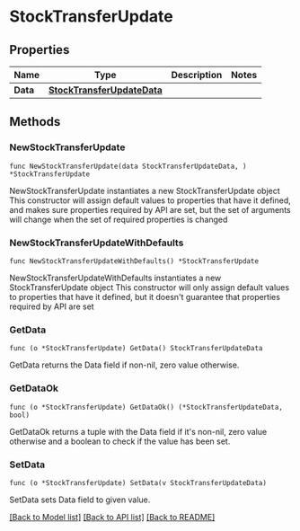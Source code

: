 # StockTransferUpdate

## Properties

Name | Type | Description | Notes
------------ | ------------- | ------------- | -------------
**Data** | [**StockTransferUpdateData**](StockTransferUpdateData.md) |  | 

## Methods

### NewStockTransferUpdate

`func NewStockTransferUpdate(data StockTransferUpdateData, ) *StockTransferUpdate`

NewStockTransferUpdate instantiates a new StockTransferUpdate object
This constructor will assign default values to properties that have it defined,
and makes sure properties required by API are set, but the set of arguments
will change when the set of required properties is changed

### NewStockTransferUpdateWithDefaults

`func NewStockTransferUpdateWithDefaults() *StockTransferUpdate`

NewStockTransferUpdateWithDefaults instantiates a new StockTransferUpdate object
This constructor will only assign default values to properties that have it defined,
but it doesn't guarantee that properties required by API are set

### GetData

`func (o *StockTransferUpdate) GetData() StockTransferUpdateData`

GetData returns the Data field if non-nil, zero value otherwise.

### GetDataOk

`func (o *StockTransferUpdate) GetDataOk() (*StockTransferUpdateData, bool)`

GetDataOk returns a tuple with the Data field if it's non-nil, zero value otherwise
and a boolean to check if the value has been set.

### SetData

`func (o *StockTransferUpdate) SetData(v StockTransferUpdateData)`

SetData sets Data field to given value.



[[Back to Model list]](../README.md#documentation-for-models) [[Back to API list]](../README.md#documentation-for-api-endpoints) [[Back to README]](../README.md)


